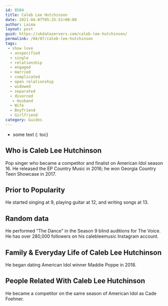 ```yaml
---
id: 8584
title: Caleb Lee Hutchinson
date: 2021-04-07T05:25:51+00:00
author: Laima
layout: post
guid: https://ukdataservers.com/caleb-lee-hutchinson/
permalink: /04/07/caleb-lee-hutchinson
tags:
 - show love
  - unspecified
  - single
  - relationship
  - engaged
  - married
  - complicated
  - open relationship
  - widowed
  - separated
  - divorced
   - Husband
  - Wife
  - Boyfriend
  - Girlfriend
category: Guides
---
```


* some text
{: toc}


## Who is Caleb Lee Hutchinson
                  
                  
                  
Pop singer who became a competitor and finalist on American Idol season 16. He released the EP Country Music in 2016; he won Georgia Country Teen Showcase in 2017.
                  
              
            
              
            
                
                
                
## Prior to Popularity
                  
                  
                  
He started singing at 9, playing guitar at 12, and writing songs at 13. 
                  
              
            
              
            
                
                
                
## Random data
                  
                  
                  
He performed &#8220;The Dance&#8221; in the Season 9 blind auditions for The Voice. He has over 280,000 followers on his calebleemusic Instagram account. 
                  
              
            
              
            
                
                
                
## Family & Everyday Life of Caleb Lee Hutchinson
                  
                  
                  
He began dating American Idol winner Maddie Poppe in 2018.
                  
              
            
              
            
                
                
                
## People Related With Caleb Lee Hutchinson
                  
                  
                  
He became a competitor on the same season of American Idol as Cade Foehner. 
                  
              
            
              
            
                
              
            
              
              
            
            
              
            
          
          
          